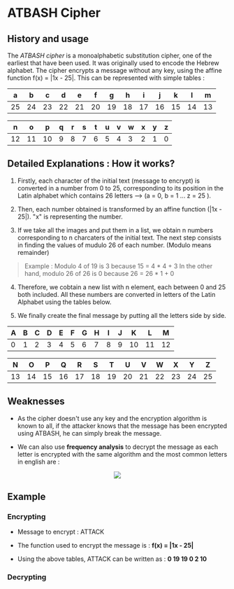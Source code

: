 # ATBASH Cipher

## History and usage

The *ATBASH cipher* is a monoalphabetic substitution cipher, one of the earliest that have been used. It was originally used to encode the Hebrew alphabet. The cipher encrypts a message without any key, using the affine function f(x) = |1x - 25|. This can be represented with simple tables :

| a  | b  | c  | d  | e  | f  | g  | h  | i  | j  | k  | l  | m  |
|----|----|----|----|----|----|----|----|----|----|----|----|----|
| 25 | 24 | 23 | 22 | 21 | 20 | 19 | 18 | 17 | 16 | 15 | 14 | 13 |

| n  | o  | p  | q | r | s | t | u | v | w | x | y | z |
|----|----|----|---|---|---|---|---|---|---|---|---|---|
| 12 | 11 | 10 | 9 | 8 | 7 | 6 | 5 | 4 | 3 | 2 | 1 | 0 |

## Detailed Explanations : How it works?

1. Firstly, each character of the initial text (message to encrypt) is converted in a number from 0 to 25, corresponding to its position in the Latin alphabet which contains 26 letters --> (a = 0, b = 1 ... z = 25 ).

2. Then, each number obtained is transformed by an affine function (|1x - 25|). "x" is representing the number.

3. If we take all the images and put them in a list, we obtain n numbers corresponding to n charcaters of the initial text. The next step consists in finding the values of mudulo 26 of each number. (Modulo means remainder)
> Example : Modulo 4 of 19 is 3 because 15 = 4 * 4 + 3 In the other hand, modulo 26 of 26 is 0 because 26 = 26 * 1 + 0

4. Therefore, we cobtain a new list with n element, each between 0 and 25 both included. All these numbers are converted in letters of the Latin Alphabet using the tables below.

5. We finally create the final message by putting all the letters side by side.

| A | B | C | D | E | F | G | H | I | J | K  | L  | M  |
|---|---|---|---|---|---|---|---|---|---|----|----|----|
| 0 | 1 | 2 | 3 | 4 | 5 | 6 | 7 | 8 | 9 | 10 | 11 | 12 |

| N  | O  | P  | Q  | R  | S  | T  | U  | V  | W  | X  | Y  | Z  |
|----|----|----|----|----|----|----|----|----|----|----|----|----|
| 13 | 14 | 15 | 16 | 17 | 18 | 19 | 20 | 21 | 22 | 23 | 24 | 25 |

## Weaknesses

- As the cipher doesn't use any key and the encryption algorithm is known to all, if the attacker knows that the message has been encrypted using ATBASH, he can simply break the message.

- We can also use **frequency analysis** to decrypt the message as each letter is encrypted with the same algorithm and the most common letters in english are :

<p align="center"> 
<img src="https://upload.wikimedia.org/wikipedia/commons/thumb/d/d5/English_letter_frequency_%28alphabetic%29.svg/340px-English_letter_frequency_%28alphabetic%29.svg.png">
</p>

## Example

### Encrypting

- Message to encrypt : ATTACK

- The function used to encrypt the message is : **f(x) = |1x - 25|**

- Using the above tables, ATTACK can be written as : **0 19 19 0 2 10**

### Decrypting

